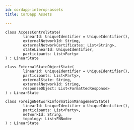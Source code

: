 ```yaml
---
id: cordapp-interop-assets
title: CorDapp Assets

---
```




    class AccessControlState(
            linearId: UniqueIdentifier = UniqueIdentifier(),
            externalNetworkId: String,
            externalNetworkCertificates: List<String>,
            stateLinearId: UniqueIdentifier,
            participants: List<Party>
    ) : LinearState

    class ExternalStateObjectState(
            linearId: UniqueIdentifier = UniqueIdentifier(),
            participants: List<Party>,
            externalState: String,
            externalNetworkId: String,
            responseObject: List<FormattedResponse>
    ) : LinearState

    class ForeignNetworkInformationManagementState(
            linearId: UniqueIdentifier = UniqueIdentifier(),
            participants: List<Party>,
            networkId: String,
            topology: List<FNNode>
    ) : LinearState